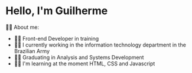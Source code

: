 <h1>Hello, I'm Guilherme</h1>

🕵️‍♂️ About me:

<ul>
  <li>👨‍🎨 Front-end Developer in training</li>
  <li>👨‍💻 I currently working in the information technology department in the Brazilian Army</li>
  <li>👨‍🎓 Graduating in Analysis and Systems Development</li>
  <li>👨‍💼 I'm learning at the moment HTML, CSS and Javascript</li>
</ul>
